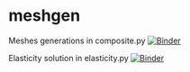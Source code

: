# meshgen

Meshes generations in composite.py [![Binder](https://mybinder.org/badge.svg)](https://mybinder.org/v2/gh/petch/meshgen/master?filepath=composite.ipynb)

Elasticity solution in elasticity.py [![Binder](https://mybinder.org/badge.svg)](https://mybinder.org/v2/gh/petch/meshgen/master?filepath=elasticity.ipynb)
